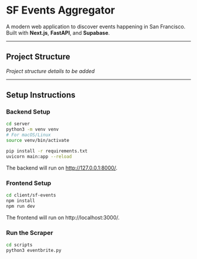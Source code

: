 # **SF Events Aggregator**

A modern web application to discover events happening in San Francisco. Built with **Next.js**, **FastAPI**, and **Supabase**.

---

## **Project Structure**

*Project structure details to be added*

---

## **Setup Instructions**

### Backend Setup
```bash
cd server
python3 -m venv venv
# For macOS/Linux
source venv/bin/activate

pip install -r requirements.txt
uvicorn main:app --reload
```
The backend will run on http://127.0.0.1:8000/.

### Frontend Setup
```bash
cd client/sf-events
npm install
npm run dev
```
The frontend will run on http://localhost:3000/.

### Run the Scraper
```bash
cd scripts
python3 eventbrite.py
```

